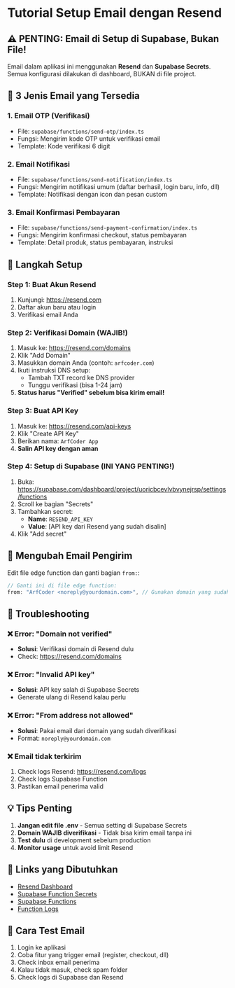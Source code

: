 # Tutorial Setup Email dengan Resend

## ⚠️ PENTING: Email di Setup di Supabase, Bukan File!

Email dalam aplikasi ini menggunakan **Resend** dan **Supabase Secrets**. Semua konfigurasi dilakukan di dashboard, BUKAN di file project.

## 📧 3 Jenis Email yang Tersedia

### 1. **Email OTP (Verifikasi)**
- File: `supabase/functions/send-otp/index.ts`
- Fungsi: Mengirim kode OTP untuk verifikasi email
- Template: Kode verifikasi 6 digit

### 2. **Email Notifikasi**  
- File: `supabase/functions/send-notification/index.ts`
- Fungsi: Mengirim notifikasi umum (daftar berhasil, login baru, info, dll)
- Template: Notifikasi dengan icon dan pesan custom

### 3. **Email Konfirmasi Pembayaran**
- File: `supabase/functions/send-payment-confirmation/index.ts` 
- Fungsi: Mengirim konfirmasi checkout, status pembayaran
- Template: Detail produk, status pembayaran, instruksi

## 🚀 Langkah Setup

### Step 1: Buat Akun Resend
1. Kunjungi: https://resend.com
2. Daftar akun baru atau login
3. Verifikasi email Anda

### Step 2: Verifikasi Domain (WAJIB!)
1. Masuk ke: https://resend.com/domains
2. Klik "Add Domain"
3. Masukkan domain Anda (contoh: `arfcoder.com`)
4. Ikuti instruksi DNS setup:
   - Tambah TXT record ke DNS provider
   - Tunggu verifikasi (bisa 1-24 jam)
5. **Status harus "Verified" sebelum bisa kirim email!**

### Step 3: Buat API Key  
1. Masuk ke: https://resend.com/api-keys
2. Klik "Create API Key"
3. Berikan nama: `ArfCoder App` 
4. **Salin API key dengan aman**

### Step 4: Setup di Supabase (INI YANG PENTING!)
1. Buka: https://supabase.com/dashboard/project/uoricbcevlvbvynejrsp/settings/functions
2. Scroll ke bagian "Secrets"
3. Tambahkan secret:
   - **Name**: `RESEND_API_KEY`
   - **Value**: [API key dari Resend yang sudah disalin]
4. Klik "Add secret"

## 📧 Mengubah Email Pengirim

Edit file edge function dan ganti bagian `from:`:

```typescript
// Ganti ini di file edge function:
from: "ArfCoder <noreply@yourdomain.com>", // Gunakan domain yang sudah diverifikasi
```

## 🔧 Troubleshooting

### ❌ Error: "Domain not verified"
- **Solusi**: Verifikasi domain di Resend dulu
- Check: https://resend.com/domains

### ❌ Error: "Invalid API key"  
- **Solusi**: API key salah di Supabase Secrets
- Generate ulang di Resend kalau perlu

### ❌ Error: "From address not allowed"
- **Solusi**: Pakai email dari domain yang sudah diverifikasi
- Format: `noreply@yourdomain.com`

### ❌ Email tidak terkirim
1. Check logs Resend: https://resend.com/logs
2. Check logs Supabase Function
3. Pastikan email penerima valid

## 💡 Tips Penting

1. **Jangan edit file .env** - Semua setting di Supabase Secrets
2. **Domain WAJIB diverifikasi** - Tidak bisa kirim email tanpa ini
3. **Test dulu** di development sebelum production
4. **Monitor usage** untuk avoid limit Resend

## 🔗 Links yang Dibutuhkan

- [Resend Dashboard](https://resend.com/dashboard)
- [Supabase Function Secrets](https://supabase.com/dashboard/project/uoricbcevlvbvynejrsp/settings/functions)
- [Supabase Functions](https://supabase.com/dashboard/project/uoricbcevlvbvynejrsp/functions)
- [Function Logs](https://supabase.com/dashboard/project/uoricbcevlvbvynejrsp/functions)

## 📝 Cara Test Email

1. Login ke aplikasi
2. Coba fitur yang trigger email (register, checkout, dll)
3. Check inbox email penerima
4. Kalau tidak masuk, check spam folder
5. Check logs di Supabase dan Resend